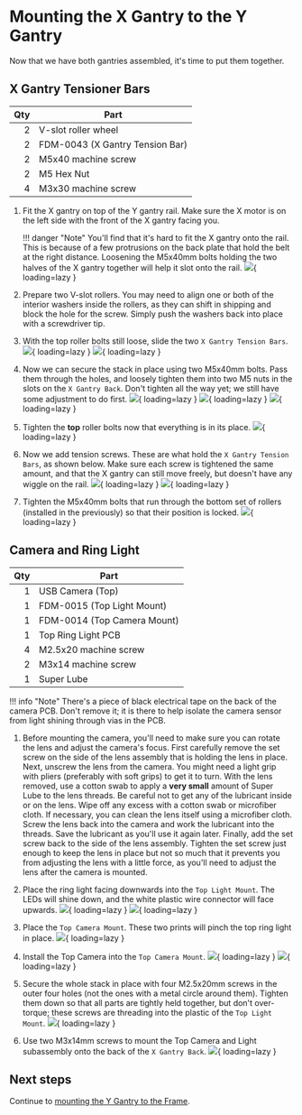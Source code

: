 # Mounting the X Gantry to the Y Gantry

Now that we have both gantries assembled, it's time to put them together.

## X Gantry Tensioner Bars

| Qty | Part                            |
|----:|---------------------------------|
|   2 | V-slot roller wheel             |
|   2 | FDM-0043 (X Gantry Tension Bar) |
|   2 | M5x40 machine screw             |
|   2 | M5 Hex Nut                      |
|   4 | M3x30 machine screw             |

1. Fit the X gantry on top of the Y gantry rail. Make sure the X motor is on the left side with the front of the X gantry facing you.

    !!! danger "Note"
        You'll find that it's hard to fit the X gantry onto the rail. This is because of a few protrusions on the back plate that hold the belt at the right distance. Loosening the M5x40mm bolts holding the two halves of the X gantry together will help it slot onto the rail.
  ![](images/Mounting-X-To-Y-Step-1.png){ loading=lazy }

1. Prepare two V-slot rollers. You may need to align one or both of the interior washers inside the rollers, as they can shift in shipping and block the hole for the screw. Simply push the washers back into place with a screwdriver tip.

2. With the top roller bolts still loose, slide the two `X Gantry Tension Bars`.
  ![](images/Mounting-X-To-Y-Step-3.png){ loading=lazy }
  ![](images/Mounting-X-To-Y-Step-3-2.png){ loading=lazy }

1. Now we can secure the stack in place using two M5x40mm bolts. Pass them through the holes, and loosely tighten them into two M5 nuts in the slots on the `X Gantry Back`. Don't tighten all the way yet; we still have some adjustment to do first.
  ![](images/Mounting-X-To-Y-Step-4.png){ loading=lazy }
  ![](images/Mounting-X-To-Y-Step-4-4.png){ loading=lazy }
  ![](images/Mounting-X-To-Y-Step-4-3.png){ loading=lazy }

1. Tighten the **top** roller bolts now that everything is in its place.
  ![](images/Mounting-X-To-Y-Step-5.png){ loading=lazy }

1. Now we add tension screws. These are what hold the `X Gantry Tension Bars`, as shown below. Make sure each screw is tightened the same amount, and that the X gantry can still move freely, but doesn't have any wiggle on the rail.
  ![](images/Mounting-X-To-Y-Step-6.png){ loading=lazy }
  ![](images/Mounting-X-To-Y-Step-6-2.png){ loading=lazy }

1. Tighten the M5x40mm bolts that run through the bottom set of rollers (installed in the previously) so that their position is locked.
  ![](images/Mounting-X-To-Y-Step-4.png){ loading=lazy }

## Camera and Ring Light

| Qty | Part                        |
|----:|-----------------------------|
|   1 | USB Camera (Top)            |
|   1 | FDM-0015 (Top Light Mount)  |
|   1 | FDM-0014 (Top Camera Mount) |
|   1 | Top Ring Light PCB          |
|   4 | M2.5x20 machine screw       |
|   2 | M3x14 machine screw         |
|   1 | Super Lube                  |

!!! info "Note"
    There's a piece of black electrical tape on the back of the camera PCB. Don't remove it; it is there to help isolate the camera sensor from light shining through vias in the PCB.

1. Before mounting the camera, you'll need to make sure you can rotate the lens and adjust the camera's focus. First carefully remove the set screw on the side of the lens assembly that is holding the lens in place. Next, unscrew the lens from the camera. You might need a light grip with pliers (preferably with soft grips) to get it to turn. With the lens removed, use a cotton swab to apply a **very small** amount of Super Lube to the lens threads. Be careful not to get any of the lubricant inside or on the lens. Wipe off any excess with a cotton swab or microfiber cloth. If necessary, you can clean the lens itself using a microfiber cloth. Screw the lens back into the camera and work the lubricant into the threads. Save the lubricant as you'll use it again later. Finally, add the set screw back to the side of the lens assembly. Tighten the set screw just enough to keep the lens in place but not so much that it prevents you from adjusting the lens with a little force, as you'll need to adjust the lens after the camera is mounted.

2. Place the ring light facing downwards into the `Top Light Mount`. The LEDs will shine down, and the white plastic wire connector will face upwards.
  ![](images/IMG_0771.JPG){ loading=lazy }
  ![](images/IMG_0772.JPG){ loading=lazy }

1.  Place the `Top Camera Mount`. These two prints will pinch the top ring light in place.
  ![](images/Mounting-X-To-Y-Step-9-ALT.png){ loading=lazy }

1.  Install the Top Camera into the `Top Camera Mount`.
  ![](images/Mounting-X-To-Y-Step-11.png){ loading=lazy }
  ![](images/Mounting-X-To-Y-Step-11-2-MANUAL.png){ loading=lazy }

1.  Secure the whole stack in place with four M2.5x20mm screws in the outer four holes (not the ones with a metal circle around them). Tighten them down so that all parts are tightly held together, but don't over-torque; these screws are threading into the plastic of the `Top Light Mount`.
  ![](images/Mounting-X-To-Y-Step-12.png){ loading=lazy }

1.  Use two M3x14mm screws to mount the Top Camera and Light subassembly onto the back of the `X Gantry Back`.
  ![](images/Mounting-X-To-Y-Step-13.png){ loading=lazy }

## Next steps

Continue to [mounting the Y Gantry to the Frame](../9-mount-y-to-frame/index.md).
